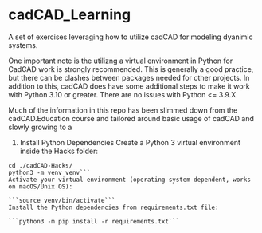 # cadCAD_Learning
A set of exercises leveraging how to utilize cadCAD for modeling dyanimic systems.  

One important note is the utilizng a virtual environment in Python for CadCAD work is strongly recommended.  This is generally a good practice, but there can be clashes between packages needed for other projects. In addition to this, cadCAD does have some additional steps to make it work with Python 3.10 or greater.  There are no issues with Python <= 3.9.X.

Much of the information in this repo has been slimmed down from the cadCAD.Education course and tailored around basic usage of cadCAD and slowly growing to a 

1. Install Python Dependencies
Create a Python 3 virtual environment inside the Hacks folder:

```
cd ./cadCAD-Hacks/
python3 -m venv venv```
Activate your virtual environment (operating system dependent, works on macOS/Unix OS):

```source venv/bin/activate```
Install the Python dependencies from requirements.txt file:

```python3 -m pip install -r requirements.txt```